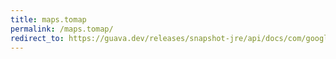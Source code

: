 ```yaml
---
title: maps.tomap
permalink: /maps.tomap/
redirect_to: https://guava.dev/releases/snapshot-jre/api/docs/com/google/common/collect/Maps.html#toMap-java.lang.Iterable-com.google.common.base.Function-
---
```

